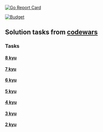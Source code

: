[![Go Report Card](https://goreportcard.com/badge/github.com/lobz1g/codewars)](https://goreportcard.com/report/github.com/lobz1g/codewars)

[![Budget](https://www.codewars.com/users/lobz1g/badges/large)](https://www.codewars.com/users/lobz1g/badges/large)

## Solution tasks from [codewars](https://www.codewars.com)

### Tasks

#### [8 kyu](https://github.com/lobz1g/codewars/tree/master/8-kyu)

#### [7 kyu](https://github.com/lobz1g/codewars/tree/master/7-kyu)

#### [6 kyu](https://github.com/lobz1g/codewars/tree/master/6-kyu)

#### [5 kyu](https://github.com/lobz1g/codewars/tree/master/5-kyu)

#### [4 kyu](https://github.com/lobz1g/codewars/tree/master/4-kyu)

#### [3 kyu](https://github.com/lobz1g/codewars/tree/master/3-kyu)

#### [2 kyu](https://github.com/lobz1g/codewars/tree/master/2-kyu)